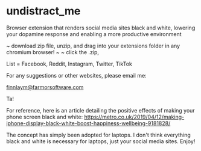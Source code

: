 # undistract_me
Browser extension that renders social media sites black and white, lowering your dopamine response and enabling a more productive environment

~ download zip file, unzip, and drag into your extensions folder in any chromium browser!
~ ~ click the .zip,

List = Facebook, Reddit, Instagram, Twitter, TikTok

For any suggestions or other websites, please email me:

finnlaym@farmorsoftware.com

Ta!



For reference, here is an article detailing the positive effects of making your phone screen black and white:
https://metro.co.uk/2019/04/12/making-iphone-display-black-white-boost-happiness-wellbeing-9181828/

The concept has simply been adopted for laptops. I don't think everything black and white is necessary for laptops, just your social media sites. Enjoy!
